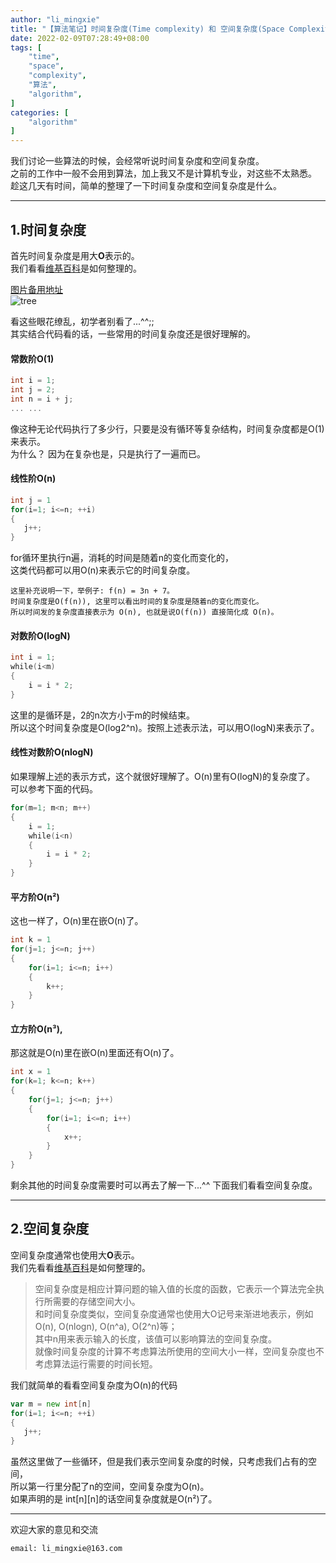 ```yaml
---
author: "li_mingxie"
title: "【算法笔记】时间复杂度(Time complexity) 和 空间复杂度(Space Complexity)"
date: 2022-02-09T07:28:49+08:00
tags: [
    "time",
    "space",
    "complexity",
    "算法",
    "algorithm",
]
categories: [
    "algorithm"
]
---
```


我们讨论一些算法的时候，会经常听说时间复杂度和空间复杂度。  
之前的工作中一般不会用到算法，加上我又不是计算机专业，对这些不太熟悉。  
趁这几天有时间，简单的整理了一下时间复杂度和空间复杂度是什么。

----------------------------------------------

## 1.时间复杂度

首先时间复杂度是用大**O**表示的。  
我们看看[维基百科](https://zh.wikipedia.org/wiki/%E6%97%B6%E9%97%B4%E5%A4%8D%E6%9D%82%E5%BA%A6)是如何整理的。  

[图片备用地址](https://limingxie.github.io/images/algorithm/base/time_complexity.png)  
![tree](https://mingxie-blog.oss-cn-beijing.aliyuncs.com/image/algorithm/base/time_complexity.png?x-oss-process=image/resize,w_900,m_lfit)


看这些眼花缭乱，初学者别看了...^^;;  
其实结合代码看的话，一些常用的时间复杂度还是很好理解的。  

#### 常数阶O(1)

```go
int i = 1;
int j = 2;
int n = i + j;
... ...
```

像这种无论代码执行了多少行，只要是没有循环等复杂结构，时间复杂度都是O(1)来表示。  
为什么？ 因为在复杂也是，只是执行了一遍而已。

#### 线性阶O(n)

```go
int j = 1
for(i=1; i<=n; ++i)
{
   j++;
}
```

for循环里执行n遍，消耗的时间是随着n的变化而变化的，  
这类代码都可以用O(n)来表示它的时间复杂度。  

```
这里补充说明一下，举例子: f(n) = 3n + 7。  
时间复杂度是O(f(n)), 这里可以看出时间的复杂度是随着n的变化而变化。  
所以时间发的复杂度直接表示为 O(n), 也就是说O(f(n)) 直接简化成 O(n)。  
```

#### 对数阶O(logN)

```go
int i = 1;
while(i<m)
{
    i = i * 2;
}
```
这里的是循环是，2的n次方小于m的时候结束。  
所以这个时间复杂度是O(log2^n)。按照上述表示法，可以用O(logN)来表示了。  

#### 线性对数阶O(nlogN)

如果理解上述的表示方式，这个就很好理解了。O(n)里有O(logN)的复杂度了。  
可以参考下面的代码。  

```go
for(m=1; m<n; m++)
{
    i = 1;
    while(i<n)
    {
        i = i * 2;
    }
}
```

#### 平方阶O(n²)

这也一样了，O(n)里在嵌O(n)了。

```go
int k = 1
for(j=1; j<=n; j++)
{
    for(i=1; i<=n; i++)
    {
        k++;
    }
}
```

#### 立方阶O(n³),

那这就是O(n)里在嵌O(n)里面还有O(n)了。

```go
int x = 1
for(k=1; k<=n; k++)
{
    for(j=1; j<=n; j++)
    {
        for(i=1; i<=n; i++)
        {
            x++;
        }
    }
}
```

剩余其他的时间复杂度需要时可以再去了解一下...^^
下面我们看看空间复杂度。

----------------------------------------------

## 2.空间复杂度

空间复杂度通常也使用大**O**表示。  
我们先看看[维基百科](https://zh.wikipedia.org/wiki/%E7%A9%BA%E9%97%B4%E5%A4%8D%E6%9D%82%E5%BA%A6)是如何整理的。  

> 空间复杂度是相应计算问题的输入值的长度的函数，它表示一个算法完全执行所需要的存储空间大小。  
> 和时间复杂度类似，空间复杂度通常也使用大O记号来渐进地表示，例如O(n), O(nlogn), O(n^a), O(2^n)等；  
> 其中n用来表示输入的长度，该值可以影响算法的空间复杂度。  
> 就像时间复杂度的计算不考虑算法所使用的空间大小一样，空间复杂度也不考虑算法运行需要的时间长短。  

我们就简单的看看空间复杂度为O(n)的代码

```go
var m = new int[n]
for(i=1; i<=n; ++i)
{
   j++;
}
```

虽然这里做了一些循环，但是我们表示空间复杂度的时候，只考虑我们占有的空间，  
所以第一行里分配了n的空间，空间复杂度为O(n)。  
如果声明的是 int[n][n]的话空间复杂度就是O(n²)了。  

----------------------------------------------
欢迎大家的意见和交流

`email: li_mingxie@163.com`